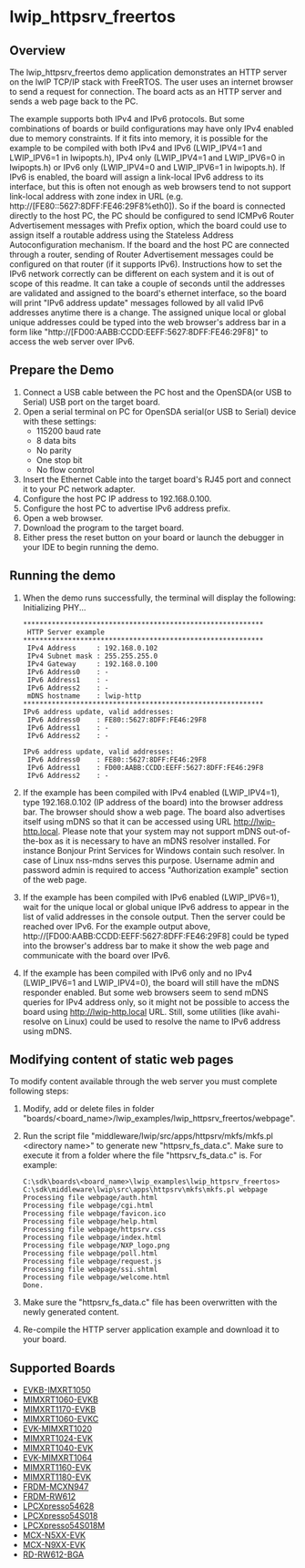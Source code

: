 # lwip_httpsrv_freertos

## Overview

The lwip_httpsrv_freertos demo application demonstrates an HTTP server on the lwIP TCP/IP stack with FreeRTOS.
The user uses an internet browser to send a request for connection. The board acts as an HTTP server and sends a web
page back to the PC.

The example supports both IPv4 and IPv6 protocols. But some combinations of boards or build configurations may have
only IPv4 enabled due to memory constraints. If it fits into memory, it is possible for the example to be compiled
with both IPv4 and IPv6 (LWIP_IPV4=1 and LWIP_IPV6=1 in lwipopts.h), IPv4 only (LWIP_IPV4=1 and LWIP_IPV6=0
in lwipopts.h) or IPv6 only (LWIP_IPV4=0 and LWIP_IPV6=1 in lwipopts.h).
If IPv6 is enabled, the board will assign a link-local IPv6 address to its interface, but this is often not enough
as web browsers tend to not support link-local address with zone index in URL (e.g. http://[FE80::5627:8DFF:FE46:29F8%eth0]).
So if the board is connected directly to the host PC, the PC should be configured to send ICMPv6 Router Advertisement
messages with Prefix option, which the board could use to assign itself a routable address using the Stateless Address
Autoconfiguration mechanism. If the board and the host PC are connected through a router, sending of Router Advertisement
messages could be configured on that router (if it supports IPv6).
Instructions how to set the IPv6 network correctly can be different on each system and it is out of scope of this readme.
It can take a couple of seconds until the addresses are validated and assigned to the board's ethernet interface,
so the board will print "IPv6 address update" messages followed by all valid IPv6 addresses anytime there is a change.
The assigned unique local or global unique addresses could be typed into the web browser's address bar in a form like
"http://[FD00:AABB:CCDD:EEFF:5627:8DFF:FE46:29F8]" to access the web server over IPv6.

## Prepare the Demo
1.  Connect a USB cable between the PC host and the OpenSDA(or USB to Serial) USB port on the target board.
2.  Open a serial terminal on PC for OpenSDA serial(or USB to Serial) device with these settings:
    - 115200 baud rate
    - 8 data bits
    - No parity
    - One stop bit
    - No flow control
3.  Insert the Ethernet Cable into the target board's RJ45 port and connect it to your PC network adapter.
4.  Configure the host PC IP address to 192.168.0.100.
5.  Configure the host PC to advertise IPv6 address prefix.
6.  Open a web browser.
7.  Download the program to the target board.
8.  Either press the reset button on your board or launch the debugger in your IDE to begin running the demo.

## Running the demo
1.  When the demo runs successfully, the terminal will display the following:
        Initializing PHY...

        ***********************************************************
         HTTP Server example
        ***********************************************************
         IPv4 Address     : 192.168.0.102
         IPv4 Subnet mask : 255.255.255.0
         IPv4 Gateway     : 192.168.0.100
         IPv6 Address0    : -
         IPv6 Address1    : -
         IPv6 Address2    : -
         mDNS hostname    : lwip-http
        ***********************************************************
        IPv6 address update, valid addresses:
         IPv6 Address0    : FE80::5627:8DFF:FE46:29F8
         IPv6 Address1    : -
         IPv6 Address2    : -

        IPv6 address update, valid addresses:
         IPv6 Address0    : FE80::5627:8DFF:FE46:29F8
         IPv6 Address1    : FD00:AABB:CCDD:EEFF:5627:8DFF:FE46:29F8
         IPv6 Address2    : -

2.  If the example has been compiled with IPv4 enabled (LWIP_IPV4=1), type 192.168.0.102 (IP address of the board) into the browser address bar.
	The browser should show a web page. The board also advertises itself using mDNS so that it can be accessed using URL http://lwip-http.local.
	Please note that your system may not support mDNS out-of-the-box as it is necessary to have an mDNS resolver installed.
    For instance Bonjour Print Services for Windows contain such resolver. In case of Linux nss-mdns serves this purpose.
    Username admin and password admin is required to access "Authorization example" section of the web page.

3.  If the example has been compiled with IPv6 enabled (LWIP_IPV6=1), wait for the unique local or global unique IPv6 address to appear
    in the list of valid addresses in the console output. Then the server could be reached over IPv6.
    For the example output above, http://[FD00:AABB:CCDD:EEFF:5627:8DFF:FE46:29F8] could be typed into the browser's address bar to make it
    show the web page and communicate with the board over IPv6.

4.  If the example has been compiled with IPv6 only and no IPv4 (LWIP_IPV6=1 and LWIP_IPV4=0), the board will still have the mDNS responder
    enabled. But some web browsers seem to send mDNS queries for IPv4 address only, so it might not be possible to access the board using
    http://lwip-http.local URL. Still, some utilities (like avahi-resolve on Linux) could be used to resolve the name to IPv6 address using mDNS.

## Modifying content of static web pages
To modify content available through the web server you must complete following steps:
  1. Modify, add or delete files in folder "boards/<board_name>/lwip_examples/lwip_httpsrv_freertos/webpage".
  2. Run the script file "middleware/lwip/src/apps/httpsrv/mkfs/mkfs.pl \<directory name\>" to generate new "httpsrv_fs_data.c".
     Make sure to execute it from a folder where the file "httpsrv_fs_data.c" is. For example:

         C:\sdk\boards\<board_name>\lwip_examples\lwip_httpsrv_freertos> C:\sdk\middleware\lwip\src\apps\httpsrv\mkfs\mkfs.pl webpage
		 Processing file webpage/auth.html
		 Processing file webpage/cgi.html
		 Processing file webpage/favicon.ico
		 Processing file webpage/help.html
		 Processing file webpage/httpsrv.css
		 Processing file webpage/index.html
		 Processing file webpage/NXP_logo.png
		 Processing file webpage/poll.html
		 Processing file webpage/request.js
		 Processing file webpage/ssi.shtml
		 Processing file webpage/welcome.html
		 Done.

  3. Make sure the "httpsrv_fs_data.c" file has been overwritten with the newly generated content.
  4. Re-compile the HTTP server application example and download it to your board.

## Supported Boards
- [EVKB-IMXRT1050](../../../_boards/evkbimxrt1050/lwip_examples/lwip_httpsrv/freertos/example_board_readme.md)
- [MIMXRT1060-EVKB](../../../_boards/evkbmimxrt1060/lwip_examples/lwip_httpsrv/freertos/example_board_readme.md)
- [MIMXRT1170-EVKB](../../../_boards/evkbmimxrt1170/lwip_examples/lwip_httpsrv/freertos/example_board_readme.md)
- [MIMXRT1060-EVKC](../../../_boards/evkcmimxrt1060/lwip_examples/lwip_httpsrv/freertos/example_board_readme.md)
- [EVK-MIMXRT1020](../../../_boards/evkmimxrt1020/lwip_examples/lwip_httpsrv/freertos/example_board_readme.md)
- [MIMXRT1024-EVK](../../../_boards/evkmimxrt1024/lwip_examples/lwip_httpsrv/freertos/example_board_readme.md)
- [MIMXRT1040-EVK](../../../_boards/evkmimxrt1040/lwip_examples/lwip_httpsrv/freertos/example_board_readme.md)
- [EVK-MIMXRT1064](../../../_boards/evkmimxrt1064/lwip_examples/lwip_httpsrv/freertos/example_board_readme.md)
- [MIMXRT1160-EVK](../../../_boards/evkmimxrt1160/lwip_examples/lwip_httpsrv/freertos/example_board_readme.md)
- [MIMXRT1180-EVK](../../../_boards/evkmimxrt1180/lwip_examples/lwip_httpsrv/freertos/example_board_readme.md)
- [FRDM-MCXN947](../../../_boards/frdmmcxn947/lwip_examples/lwip_httpsrv/freertos/example_board_readme.md)
- [FRDM-RW612](../../../_boards/frdmrw612/lwip_examples/lwip_httpsrv/freertos/example_board_readme.md)
- [LPCXpresso54628](../../../_boards/lpcxpresso54628/lwip_examples/lwip_httpsrv/freertos/example_board_readme.md)
- [LPCXpresso54S018](../../../_boards/lpcxpresso54s018/lwip_examples/lwip_httpsrv/freertos/example_board_readme.md)
- [LPCXpresso54S018M](../../../_boards/lpcxpresso54s018m/lwip_examples/lwip_httpsrv/freertos/example_board_readme.md)
- [MCX-N5XX-EVK](../../../_boards/mcxn5xxevk/lwip_examples/lwip_httpsrv/freertos/example_board_readme.md)
- [MCX-N9XX-EVK](../../../_boards/mcxn9xxevk/lwip_examples/lwip_httpsrv/freertos/example_board_readme.md)
- [RD-RW612-BGA](../../../_boards/rdrw612bga/lwip_examples/lwip_httpsrv/freertos/example_board_readme.md)
